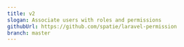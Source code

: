 ```yaml
---
title: v2
slogan: Associate users with roles and permissions
githubUrl: https://github.com/spatie/laravel-permission
branch: master
---
```

